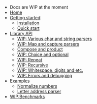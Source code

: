 * Docs are WIP at the moment
* [Home](/)
* [Getting started](getting_started.md)
  * [Installation](getting_started.md#installation)
  * [Quick start](getting_started.md#usage)
* [Library API](parsers.md)
  * [WIP: Various char and string parsers]()
  * [WIP: Map and capture parsers]()
  * [Compose and product](compose_and_product.md)
  * [WIP: Choice and optional]()
  * [WIP: Repeat]()
  * [WIP: Recursive]()
  * [WIP: Whitespace, digits and etc.]()
  * [WIP: Errors and debugging]()
* [Examples](normalize_numbers.md)
  * [Normalize numbers](normalize_numbers.md#normalize-numbers) 
  * [Letter address parser](letter.md)
* [WIP:Benchmarks]()